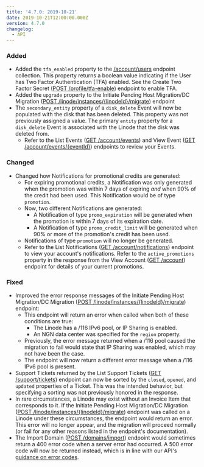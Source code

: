 ```yaml
---
title: '4.7.0: 2019-10-21'
date: 2019-10-21T12:00:00.000Z
version: 4.7.0
changelog:
  - API
---
```

### Added

* Added the `tfa_enabled` property to the [/account/users](/api/v4/account-users) endpoint collection. This property returns a boolean value indicating if the User has Two Factor Authentication (TFA) enabled. See the Create Two Factor Secret ([POST /profile/tfa-enable](https://developers.linode.com/api/v4/profile-tfa-enable#post)) endpoint to enable TFA.
* Added the `upgrade` property to the Initiate Pending Host Migration/DC Migration ([POST /linode/instances/{linodeId}/migrate](https://developers.linode.com/api/v4/linode-instances-linode-id-migrate/#post)) endpoint
* The `secondary_entity` property of a `disk_delete` Event will now be populated with the disk that has been deleted. This property was not previously assigned a value. The primary `entity` property for a `disk_delete` Event is associated with the Linode that the disk was deleted from.
  * Refer to the List Events ([GET /account/events](https://developers.linode.com/api/v4/account-events)) and View Event ([GET /account/events/{eventId}](https://developers.linode.com/api/v4/account-events-event-id)) endpoints to review your Events.

### Changed

* Changed how Notifications for promotional credits are generated:
  * For expiring promotional credits, a Notification was only generated when the promotion was within 7 days of expiring _and_ when 90% of the credit had been used. This Notification would be of type `promotion`.
  * Now, two different Notifications are generated:
    * A Notification of type `promo_expiration` will be generated when the promotion is within 7 days of its expiration date.
    * A Notification of type `promo_credit_limit` will be generated when 90% or more of the promotion's credit has been used.
  * Notifications of type `promotion` will no longer be generated.
  * Refer to the List Notifications ([GET /account/notifications](https://developers.linode.com/api/v4/account-notifications)) endpoint to view your account's notifications.  Refer to the `active_promotions` property in the response from the View Account ([GET /account](https://developers.linode.com/api/v4/account)) endpoint for details of your current promotions.

### Fixed

* Improved the error response messages of the Initiate Pending Host Migration/DC Migration ([POST /linode/instances/{linodeId}/migrate](https://developers.linode.com/api/v4/linode-instances-linode-id-migrate/#post)) endpoint:
  * This endpoint will return an error when called when both of these conditions are true: 
    * The Linode has a /116 IPv6 pool, or IP Sharing is enabled.
    * An NGN data center was specified for the `region` property.
  * Previously, the error message returned when a /116 pool caused the migration to fail would state that IP Sharing was enabled, which may not have been the case.
  * The endpoint will now return a different error message when a /116 IPv6 pool is present.
* Support Tickets returned by the List Support Tickets ([GET /support/tickets](https://developers.linode.com/api/v4/support-tickets)) endpoint can now be sorted by the `closed`, `opened`, and `updated` properties of a Ticket. This was the intended behavior, but specifying a sorting was not previously honored in the response.
* In rare circumstances, a Linode may exist without an Invoice Item that corresponds to it. If the Initiate Pending Host Migration/DC Migration ([POST /linode/instances/{linodeId}/migrate](https://developers.linode.com/api/v4/linode-instances-linode-id-migrate/#post)) endpoint was called on a Linode under these circumstances, the endpoint would return an error. This error will no longer appear, and the migration will proceed normally (or fail for any other reasons listed in the endpoint's documentation).
* The Import Domain ([POST /domains/import](https://developers.linode.com/api/v4/domains-import/#post)) endpoint would sometimes return a 400 error code when a server error had occurred. A 500 error code will now be returned instead, which is in line with our API's [guidance on error codes](https://developers.linode.com/api/v4/#errors).
